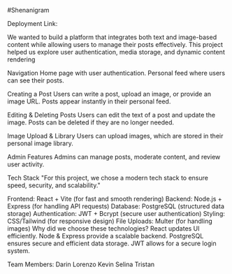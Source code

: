 #Shenanigram

Deployment Link:

We wanted to build a platform that integrates both text and image-based content while allowing users to manage their posts effectively. This project helped us explore user authentication, media storage, and dynamic content rendering

Navigation
Home page with user authentication.
Personal feed where users can see their posts.

Creating a Post
Users can write a post, upload an image, or provide an image URL.
Posts appear instantly in their personal feed.

Editing & Deleting Posts
Users can edit the text of a post and update the image.
Posts can be deleted if they are no longer needed.

Image Upload & Library
Users can upload images, which are stored in their personal image library.

Admin Features
Admins can manage posts, moderate content, and review user activity.

Tech Stack
"For this project, we chose a modern tech stack to ensure speed, security, and scalability."

Frontend: React + Vite (for fast and smooth rendering)
Backend: Node.js + Express (for handling API requests)
Database: PostgreSQL (structured data storage)
Authentication: JWT + Bcrypt (secure user authentication)
Styling: CSS/Tailwind (for responsive design)
File Uploads: Multer (for handling images)
Why did we choose these technologies?
React updates UI efficiently.
Node & Express provide a scalable backend.
PostgreSQL ensures secure and efficient data storage.
JWT allows for a secure login system.

Team Members:
Darin
Lorenzo
Kevin
Selina
Tristan
